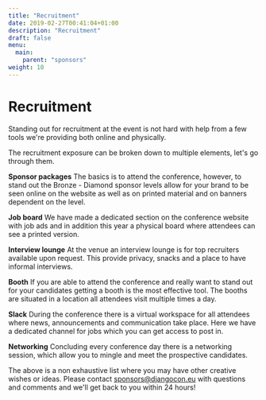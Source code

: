 ```yaml
---
title: "Recruitment"
date: 2019-02-27T00:41:04+01:00
description: "Recruitment"
draft: false
menu:
  main:
    parent: "sponsors"
weight: 10
---
```


# Recruitment
Standing out for recruitment at the event is not hard with help from a few tools we're providing both online and physically.

The recruitment exposure can be broken down to multiple elements, let's go through them.

**Sponsor packages** The basics is to attend the conference, however, to stand out the Bronze - Diamond sponsor levels allow for your brand to be seen online on the website as well as on printed material and on banners dependent on the level. 

**Job board** We have made a dedicated section on the conference website with job ads and in addition this year a physical board where attendees can see a printed version.

**Interview lounge** At the venue an interview lounge is for top recruiters available upon request. This provide privacy, snacks and a place to have informal interviews.

**Booth** If you are able to attend the conference and really want to stand out for your candidates getting a booth is the most effective tool. The booths are situated in a location all attendees visit multiple times a day.

**Slack** During the conference there is a virtual workspace for all attendees where news, announcements and communication take place. Here we have a dedicated channel for jobs which you can get access to post in.

**Networking** Concluding every conference day there is a networking session, which allow you to mingle and meet the prospective candidates.

The above is a non exhaustive list where you may have other creative wishes or ideas. Please contact [sponsors@djangocon.eu](mailto:sponsors@djangocon.eu) with questions and comments and we'll get back to you within 24 hours!
